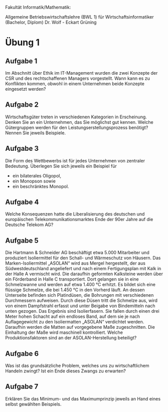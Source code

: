 
Fakultät Informatik/Mathematik:

Allgemeine Betriebswirtschaftslehre (BWL 1)
für Wirtschaftsinformatiker (Bachelor, Diplom)
Dr. Wolf - Eckart Grüning

# Übung 1

## Aufgabe 1

Im Abschnitt über Ethik im IT-Management wurden die zwei Konzepte der CSR und des
rechtschaffenen Managers vorgestellt. Wann kann es zu Konflikten kommen, obwohl in einem
Unternehmen beide Konzepte eingesetzt werden?

## Aufgabe 2

Wirtschaftsgüter treten in verschiedenen Kategorien in Erscheinung.
Denken Sie an ein Unternehmen,
das Sie möglichst gut kennen. Welche Gütergruppen werden für den Leistungserstellungsprozess
benötigt? Nennen Sie jeweils Beispiele.

## Aufgabe 3

Die Form des Wettbewerbs ist für jedes Unternehmen von zentraler Bedeutung.
Überlegen Sie sich jeweils ein Beispiel für

* ein bilaterales Oligopol,
* ein Monopson sowie
* ein beschränktes Monopol.

## Aufgabe 4

Welche Konsequenzen hatte die Liberalisierung des deutschen und europäischen Telekommunikationsmarktes Ende der 90er Jahre auf die Deutsche Telekom AG?

## Aufgabe 5

Die Hartmann & Schneider AG beschäftigt etwa 5.000 Mitarbeiter und produziert Isoliermittel für den
Schall- und Wärmeschutz von Häusern. Das Marken-Isoliermittel „ASOLAN“ wird aus Mergel hergestellt, der aus Südwestdeutschland angeliefert und nach einem Fertigungsplan mit Kalk in der Halle A vermischt wird. Die daraufhin geformten Kalksteine werden über ein Förderband in Halle C transportiert. Dort gelangen sie in eine Schmelzwanne und werden auf etwa 1.400 °C erhitzt.
Es bildet sich eine flüssige Schmelze, die bei 1.450 °C in den Vorherd läuft. An dessen Unterseite
befinden sich Platindüsen, die Bohrungen mit verschiedenen Durchmessern aufweisen. Durch diese
Düsen tritt die Schmelze aus, wird von einem Dampfstrahl erfasst und unter Beigabe von Bindemitteln
nach unten gezogen.
Das Ergebnis sind Isolierfasern. Sie fallen durch einen drei Meter hohen Schacht auf ein endloses
Band, auf dem sie je nach Auflagegewicht zu den Isoliermatten „ASOLAN“ verdichtet werden.
Daraufhin werden die
Matten auf vorgegebene Maße zugeschnitten. Die Einhaltung der Maße wird
maschinell kontrolliert.
Welche Produktionsfaktoren sind an der ASOLAN-Herstellung beteiligt?

## Aufgabe 6

Was ist das grundsätzliche Problem, welches uns zu wirtschaftlichem Handeln
zwingt? Ist ein Ende
dieses Zwangs zu erwarten?

## Aufgabe 7

Erklären Sie das Minimum- und das Maximumprinzip jeweils an Hand eines selbst gewählten Beispiels.
